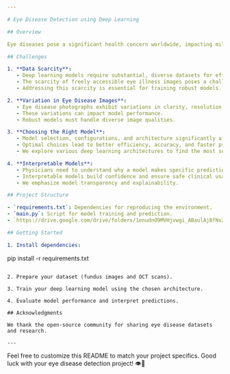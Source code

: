 ```yaml
---

# Eye Disease Detection using Deep Learning

## Overview

Eye diseases pose a significant health concern worldwide, impacting millions of individuals. Early identification and treatment are crucial to prevent vision loss and blindness. However, manual diagnosis from medical photographs is time-consuming and challenging, even for experts. Deep learning offers a promising solution by revolutionizing eye disorder detection and diagnosis. In this project, we explore the use of deep learning models to accurately diagnose eye illnesses from fundus images and optical coherence tomography (OCT) images. Our goal is to achieve earlier detection and improved patient outcomes by using some efficient new algorithms such as EfficientNetB7.

## Challenges

1. **Data Scarcity**:
   - Deep learning models require substantial, diverse datasets for effective generalization.
   - The scarcity of freely accessible eye illness images poses a challenge.
   - Addressing this scarcity is essential for training robust models.

2. **Variation in Eye Disease Images**:
   - Eye disease photographs exhibit variations in clarity, resolution, and contrast.
   - These variations can impact model performance.
   - Robust models must handle diverse image qualities.

3. **Choosing the Right Model**:
   - Model selection, configurations, and architecture significantly affect performance.
   - Optimal choices lead to better efficiency, accuracy, and faster processing.
   - We explore various deep learning architectures to find the most suitable one.

4. **Interpretable Models**:
   - Physicians need to understand why a model makes specific predictions.
   - Interpretable models build confidence and ensure safe clinical usage.
   - We emphasize model transparency and explainability.

## Project Structure

- `requirements.txt`: Dependencies for reproducing the environment.
- `main.py`: Script for model training and prediction.
- `https://drive.google.com/drive/folders/1enudnO9MVHjvwgi_ABaulAjBfNv2ch5V?usp=drive_link` Dataset ustilized for the project contains eye disease images (fundus and OCT).

## Getting Started

1. Install dependencies:
   ```
   pip install -r requirements.txt
   ```

2. Prepare your dataset (fundus images and OCT scans).

3. Train your deep learning model using the chosen architecture.

4. Evaluate model performance and interpret predictions.

## Acknowledgments

We thank the open-source community for sharing eye disease datasets and research.

---
```


Feel free to customize this README to match your project specifics. Good luck with your eye disease detection project! 👁️🌟
